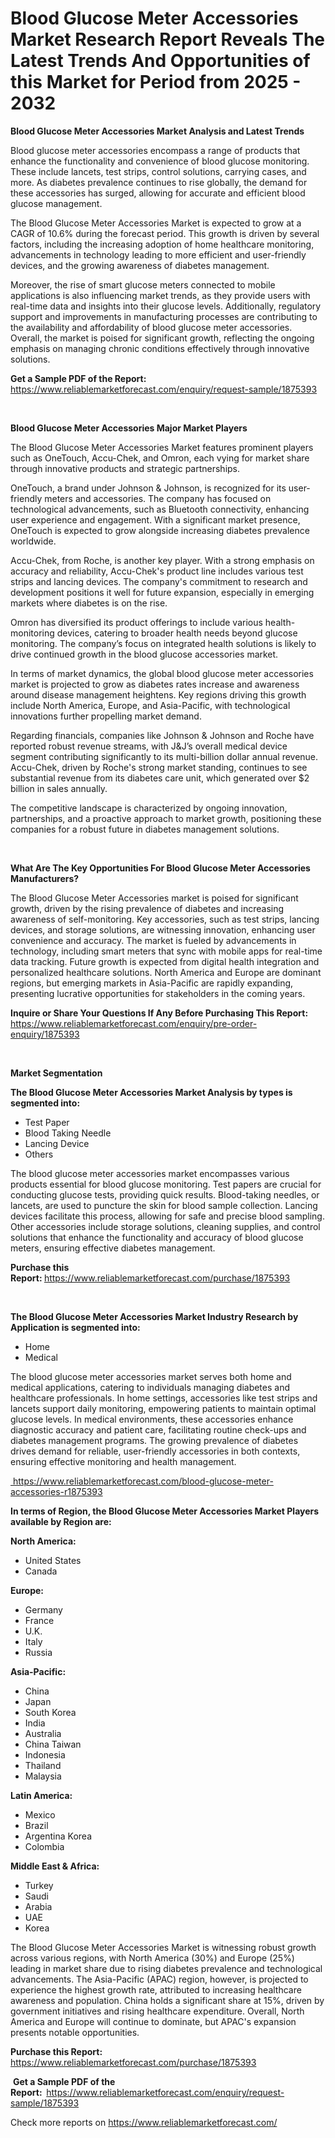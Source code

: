 <p><h1>Blood Glucose Meter Accessories Market Research Report Reveals The Latest Trends And Opportunities of this Market for Period from 2025 - 2032</h1></p><p><strong>Blood Glucose Meter Accessories Market Analysis and Latest Trends</strong></p>
<p><p>Blood glucose meter accessories encompass a range of products that enhance the functionality and convenience of blood glucose monitoring. These include lancets, test strips, control solutions, carrying cases, and more. As diabetes prevalence continues to rise globally, the demand for these accessories has surged, allowing for accurate and efficient blood glucose management. </p><p>The Blood Glucose Meter Accessories Market is expected to grow at a CAGR of 10.6% during the forecast period. This growth is driven by several factors, including the increasing adoption of home healthcare monitoring, advancements in technology leading to more efficient and user-friendly devices, and the growing awareness of diabetes management. </p><p>Moreover, the rise of smart glucose meters connected to mobile applications is also influencing market trends, as they provide users with real-time data and insights into their glucose levels. Additionally, regulatory support and improvements in manufacturing processes are contributing to the availability and affordability of blood glucose meter accessories. Overall, the market is poised for significant growth, reflecting the ongoing emphasis on managing chronic conditions effectively through innovative solutions.</p></p>
<p><strong>Get a Sample PDF of the Report:&nbsp;</strong> <a href="https://www.reliablemarketforecast.com/enquiry/request-sample/1875393?utm_campaign=2717&utm_medium=2&utm_source=Github&utm_content=ia&utm_term=04032025&utm_id=blood-glucose-meter-accessories">https://www.reliablemarketforecast.com/enquiry/request-sample/1875393</a></p>
<p>&nbsp;</p>
<p><strong>Blood Glucose Meter Accessories Major Market Players</strong></p>
<p><p>The Blood Glucose Meter Accessories Market features prominent players such as OneTouch, Accu-Chek, and Omron, each vying for market share through innovative products and strategic partnerships.</p><p>OneTouch, a brand under Johnson & Johnson, is recognized for its user-friendly meters and accessories. The company has focused on technological advancements, such as Bluetooth connectivity, enhancing user experience and engagement. With a significant market presence, OneTouch is expected to grow alongside increasing diabetes prevalence worldwide.</p><p>Accu-Chek, from Roche, is another key player. With a strong emphasis on accuracy and reliability, Accu-Chek's product line includes various test strips and lancing devices. The company's commitment to research and development positions it well for future expansion, especially in emerging markets where diabetes is on the rise.</p><p>Omron has diversified its product offerings to include various health-monitoring devices, catering to broader health needs beyond glucose monitoring. The company’s focus on integrated health solutions is likely to drive continued growth in the blood glucose accessories market.</p><p>In terms of market dynamics, the global blood glucose meter accessories market is projected to grow as diabetes rates increase and awareness around disease management heightens. Key regions driving this growth include North America, Europe, and Asia-Pacific, with technological innovations further propelling market demand.</p><p>Regarding financials, companies like Johnson & Johnson and Roche have reported robust revenue streams, with J&J’s overall medical device segment contributing significantly to its multi-billion dollar annual revenue. Accu-Chek, driven by Roche's strong market standing, continues to see substantial revenue from its diabetes care unit, which generated over $2 billion in sales annually.</p><p>The competitive landscape is characterized by ongoing innovation, partnerships, and a proactive approach to market growth, positioning these companies for a robust future in diabetes management solutions.</p></p>
<p>&nbsp;</p>
<p><strong>What Are The Key Opportunities For Blood Glucose Meter Accessories Manufacturers?</strong></p>
<p><p>The Blood Glucose Meter Accessories market is poised for significant growth, driven by the rising prevalence of diabetes and increasing awareness of self-monitoring. Key accessories, such as test strips, lancing devices, and storage solutions, are witnessing innovation, enhancing user convenience and accuracy. The market is fueled by advancements in technology, including smart meters that sync with mobile apps for real-time data tracking. Future growth is expected from digital health integration and personalized healthcare solutions. North America and Europe are dominant regions, but emerging markets in Asia-Pacific are rapidly expanding, presenting lucrative opportunities for stakeholders in the coming years.</p></p>
<p><strong>Inquire or Share Your Questions If Any Before Purchasing This Report:</strong> <a href="https://www.reliablemarketforecast.com/enquiry/pre-order-enquiry/1875393?utm_campaign=2717&utm_medium=2&utm_source=Github&utm_content=ia&utm_term=04032025&utm_id=blood-glucose-meter-accessories">https://www.reliablemarketforecast.com/enquiry/pre-order-enquiry/1875393</a></p>
<p>&nbsp;</p>
<p><strong>Market Segmentation</strong></p>
<p><strong>The Blood Glucose Meter Accessories Market Analysis by types is segmented into:</strong></p>
<p><ul><li>Test Paper</li><li>Blood Taking Needle</li><li>Lancing Device</li><li>Others</li></ul></p>
<p><p>The blood glucose meter accessories market encompasses various products essential for blood glucose monitoring. Test papers are crucial for conducting glucose tests, providing quick results. Blood-taking needles, or lancets, are used to puncture the skin for blood sample collection. Lancing devices facilitate this process, allowing for safe and precise blood sampling. Other accessories include storage solutions, cleaning supplies, and control solutions that enhance the functionality and accuracy of blood glucose meters, ensuring effective diabetes management.</p></p>
<p><strong>Purchase this Report:&nbsp;</strong><a href="https://www.reliablemarketforecast.com/purchase/1875393?utm_campaign=2717&utm_medium=2&utm_source=Github&utm_content=ia&utm_term=04032025&utm_id=blood-glucose-meter-accessories">https://www.reliablemarketforecast.com/purchase/1875393</a></p>
<p>&nbsp;</p>
<p><strong>The Blood Glucose Meter Accessories Market Industry Research by Application is segmented into:</strong></p>
<p><ul><li>Home</li><li>Medical</li></ul></p>
<p><p>The blood glucose meter accessories market serves both home and medical applications, catering to individuals managing diabetes and healthcare professionals. In home settings, accessories like test strips and lancets support daily monitoring, empowering patients to maintain optimal glucose levels. In medical environments, these accessories enhance diagnostic accuracy and patient care, facilitating routine check-ups and diabetes management programs. The growing prevalence of diabetes drives demand for reliable, user-friendly accessories in both contexts, ensuring effective monitoring and health management.</p></p>
<p><a href="https://www.reliablemarketforecast.com/blood-glucose-meter-accessories-r1875393?utm_campaign=2717&utm_medium=2&utm_source=Github&utm_content=ia&utm_term=04032025&utm_id=blood-glucose-meter-accessories">&nbsp;https://www.reliablemarketforecast.com/blood-glucose-meter-accessories-r1875393</a></p>
<p><strong>In terms of Region, the Blood Glucose Meter Accessories Market Players available by Region are:</strong></p>
<p>
    <p> <strong> North America: </strong>
        <ul>
            <li>United States</li>
            <li>Canada</li>
        </ul>
        </p> 
    <p> <strong> Europe: </strong>
        <ul>
            <li>Germany</li>
            <li>France</li>
            <li>U.K.</li>
            <li>Italy</li>
            <li>Russia</li>
        </ul>
        </p> 
    <p> <strong> Asia-Pacific: </strong>
        <ul>
            <li>China</li>
            <li>Japan</li>
            <li>South Korea</li>
            <li>India</li>
            <li>Australia</li>
            <li>China Taiwan</li>
            <li>Indonesia</li>
            <li>Thailand</li>
            <li>Malaysia</li>
        </ul>
        </p> 
    <p> <strong> Latin America: </strong>
        <ul>
            <li>Mexico</li>
            <li>Brazil</li>
            <li>Argentina Korea</li>
            <li>Colombia</li>
        </ul>
        </p> 
    <p> <strong> Middle East & Africa: </strong>
        <ul>
            <li>Turkey</li>
            <li>Saudi</li>
            <li>Arabia</li>
            <li>UAE</li>
            <li>Korea</li>
        </ul>
    </p>
    </p>
<p><p>The Blood Glucose Meter Accessories Market is witnessing robust growth across various regions, with North America (30%) and Europe (25%) leading in market share due to rising diabetes prevalence and technological advancements. The Asia-Pacific (APAC) region, however, is projected to experience the highest growth rate, attributed to increasing healthcare awareness and population. China holds a significant share at 15%, driven by government initiatives and rising healthcare expenditure. Overall, North America and Europe will continue to dominate, but APAC's expansion presents notable opportunities.</p></p>
<p><strong>Purchase this Report: </strong><a href="https://www.reliablemarketforecast.com/purchase/1875393?utm_campaign=2717&utm_medium=2&utm_source=Github&utm_content=ia&utm_term=04032025&utm_id=blood-glucose-meter-accessories">https://www.reliablemarketforecast.com/purchase/1875393</a></p>
<p>&nbsp;<strong>Get a Sample PDF of the Report:&nbsp;&nbsp;</strong><a href="https://www.reliablemarketforecast.com/enquiry/request-sample/1875393?utm_campaign=2717&utm_medium=2&utm_source=Github&utm_content=ia&utm_term=04032025&utm_id=blood-glucose-meter-accessories">https://www.reliablemarketforecast.com/enquiry/request-sample/1875393</a></p>
<p><strong></strong></p>
<p>Check more reports on <a href="https://www.reliablemarketforecast.com/?utm_campaign=2717&utm_medium=2&utm_source=Github&utm_content=ia&utm_term=04032025&utm_id=blood-glucose-meter-accessories">https://www.reliablemarketforecast.com/</a></p>